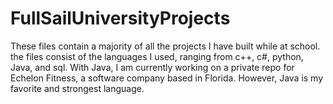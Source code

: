 # FullSailUniversityProjects
These files contain a majority of all the projects I have built while at school. the files consist of the languages I used, ranging from c++, c#, python, Java, and sql. With Java, I am currently working on a private repo for Echelon Fitness, a software company based in Florida. However, Java is my favorite and strongest language.
